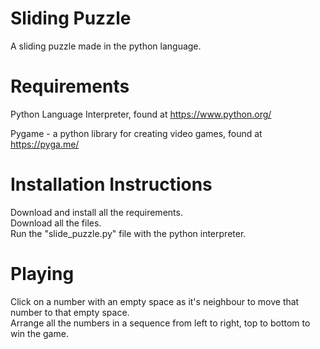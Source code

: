 # Sliding Puzzle

A sliding puzzle made in the python language.

# Requirements

Python Language Interpreter, found at <https://www.python.org/>

Pygame - a python library for creating video games, found at <https://pyga.me/>

# Installation Instructions

Download and install all the requirements.  
Download all the files.  
Run the "slide_puzzle.py" file with the python interpreter.

# Playing
Click on a number with an empty space as it's neighbour to move that number to that empty space.  
Arrange all the numbers in a sequence from left to right, top to bottom to win the game.  